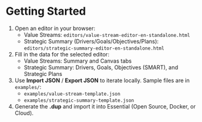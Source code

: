 # Getting Started

1. Open an editor in your browser:
   - Value Streams: `editors/value-stream-editor-en-standalone.html`
   - Strategic Summary (Drivers/Goals/Objectives/Plans): `editors/strategic-summary-editor-en-standalone.html`
2. Fill in the data for the selected editor:
   - Value Streams: Summary and Canvas tabs
   - Strategic Summary: Drivers, Goals, Objectives (SMART), and Strategic Plans
3. Use **Import JSON** / **Export JSON** to iterate locally. Sample files are in `examples/`:
   - `examples/value-stream-template.json`
   - `examples/strategic-summary-template.json`
4. Generate the **.dup** and import it into Essential (Open Source, Docker, or Cloud).
